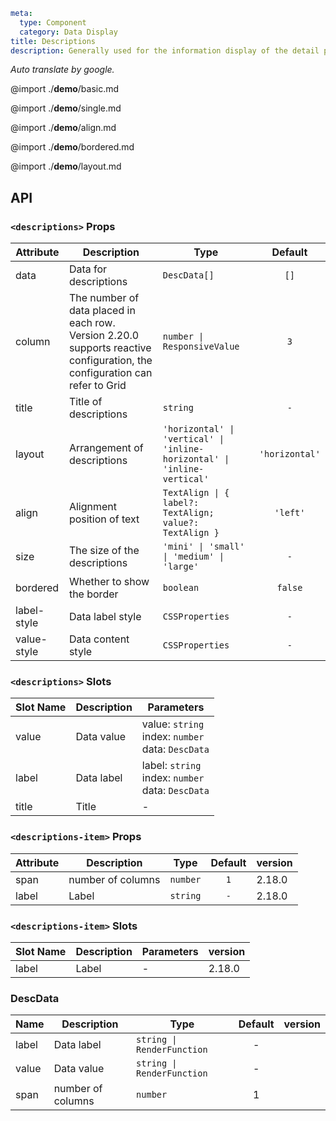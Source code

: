 ```yaml
meta:
  type: Component
  category: Data Display
title: Descriptions
description: Generally used for the information display of the detail page.
```

*Auto translate by google.*

@import ./__demo__/basic.md

@import ./__demo__/single.md

@import ./__demo__/align.md

@import ./__demo__/bordered.md

@import ./__demo__/layout.md

## API


### `<descriptions>` Props

|Attribute|Description|Type|Default|
|---|---|---|:---:|
|data|Data for descriptions|`DescData[]`|`[]`|
|column|The number of data placed in each row. Version 2.20.0 supports reactive configuration, the configuration can refer to Grid|`number \| ResponsiveValue`|`3`|
|title|Title of descriptions|`string`|`-`|
|layout|Arrangement of descriptions|`'horizontal' \| 'vertical' \| 'inline-horizontal' \| 'inline-vertical'`|`'horizontal'`|
|align|Alignment position of text|`TextAlign \| { label?: TextAlign; value?: TextAlign }`|`'left'`|
|size|The size of the descriptions|`'mini' \| 'small' \| 'medium' \| 'large'`|`-`|
|bordered|Whether to show the border|`boolean`|`false`|
|label-style|Data label style|`CSSProperties`|`-`|
|value-style|Data content style|`CSSProperties`|`-`|
### `<descriptions>` Slots

|Slot Name|Description|Parameters|
|---|---|---|
|value|Data value|value: `string`<br>index: `number`<br>data: `DescData`|
|label|Data label|label: `string`<br>index: `number`<br>data: `DescData`|
|title|Title|-|




### `<descriptions-item>` Props

|Attribute|Description|Type|Default|version|
|---|---|---|:---:|:---|
|span|number of columns|`number`|`1`|2.18.0|
|label|Label|`string`|`-`|2.18.0|

### `<descriptions-item>` Slots

|Slot Name|Description|Parameters|version|
|---|---|---|:---|
|label|Label|-|2.18.0|

### DescData
|Name|Description|Type|Default|version|
|---|---|---|:---:|:---|
|label|Data label|`string \| RenderFunction`|-||
|value|Data value|`string \| RenderFunction`|-||
|span|number of columns|`number`|1||



